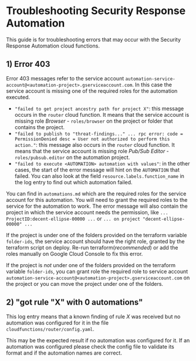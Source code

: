 # Troubleshooting Security Response Automation

This guide is for troubleshooting errors that may occur with the Security Response Automation cloud functions.

## 1) Error 403

Error 403 messages refer to the service account `automation-service-account@<automation-project>.gserviceaccount.com`.
In this case the service account is missing one of the required roles for the automation executed.

- `"failed to get project ancestry path for project X"`: this message occurs in the `router` cloud function. It means that the service account
is missing role *Browser* - `roles/browser` on the project or folder that contains the project.
- `"failed to publish to "threat-findings..." ... rpc error: code = PermissionDenied desc = User not authorized to perform this action."`:
this message also occurs in the `router` cloud function. It means that the service account is missing role *Pub/Sub Editor* - `roles/pubsub.editor`
on the automation project.
- `"failed to execute <AUTOMATION> automation with values"`: in the other cases, the start of the error message will hint on the `AUTOMATION` that failed.
You can also look at the field `resource.labels.function_name` in the log entry to find out which automation failed.

You can find in `automations.md` which are the required roles for the service account for this automation.
You will need to grant the required roles to the service for the automation to work.
The error message will also contain the project in which the service account needs the permission, like `... ProjectID:decent-ellipse-00000 ...`
or `... on project "decent-ellipse-00000" ...`

If the project is under one of the folders provided on the terraform variable `folder-ids`,
the service account should have the right role, granted by the terraform script on deploy.
Re-run terraform(*recommended*) or add the roles manually on Google Cloud Console to fix this error.

If the project is *not* under one of the folders provided on the terraform variable `folder-ids`,
you can grant role the required role to service account `automation-service-account@<automation-project>.gserviceaccount.com`
on the project or you can move the project under one of the folders.

## 2) "got rule "X" with 0 automations"

This log entry means that a known finding of rule *X* was received but no automation was configured for it in the file `cloudfunctions/router/config.yaml`.

This may be the expected result if no automation was configured for it.
If an automation was configured please check the config file to validate its format and if the automation names are correct.
